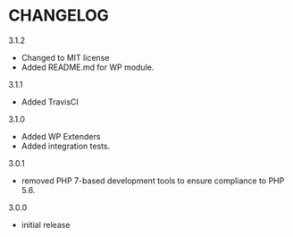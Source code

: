 CHANGELOG
=========

3.1.2
- Changed to MIT license
- Added README.md for WP module.

3.1.1
- Added TravisCI

3.1.0
- Added WP Extenders
- Added integration tests.

3.0.1
- removed PHP 7-based development tools to ensure compliance to PHP 5.6.

3.0.0
- initial release
